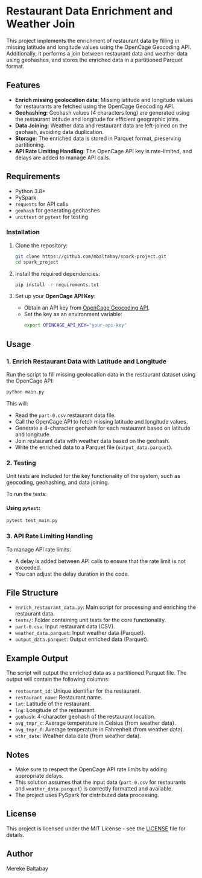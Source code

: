# Restaurant Data Enrichment and Weather Join

This project implements the enrichment of restaurant data by filling in missing latitude and longitude values using the OpenCage Geocoding API. Additionally, it performs a join between restaurant data and weather data using geohashes, and stores the enriched data in a partitioned Parquet format.

## Features
- **Enrich missing geolocation data**: Missing latitude and longitude values for restaurants are fetched using the OpenCage Geocoding API.
- **Geohashing**: Geohash values (4 characters long) are generated using the restaurant latitude and longitude for efficient geographic joins.
- **Data Joining**: Weather data and restaurant data are left-joined on the geohash, avoiding data duplication.
- **Storage**: The enriched data is stored in Parquet format, preserving partitioning.
- **API Rate Limiting Handling**: The OpenCage API key is rate-limited, and delays are added to manage API calls.

## Requirements
- Python 3.8+
- PySpark
- `requests` for API calls
- `geohash` for generating geohashes
- `unittest` or `pytest` for testing

### Installation

1. Clone the repository:
   ```bash
   git clone https://github.com/mbaltabay/spark-project.git
   cd spark_project
   ```

2. Install the required dependencies:
   ```bash
   pip install -r requirements.txt
   ```

3. Set up your **OpenCage API Key**:
   - Obtain an API key from [OpenCage Geocoding API](https://opencagedata.com/).
   - Set the key as an environment variable:
     ```bash
     export OPENCAGE_API_KEY="your-api-key"
     ```

## Usage

### 1. **Enrich Restaurant Data with Latitude and Longitude**

Run the script to fill missing geolocation data in the restaurant dataset using the OpenCage API:

```bash
python main.py
```

This will:
- Read the `part-0.csv` restaurant data file.
- Call the OpenCage API to fetch missing latitude and longitude values.
- Generate a 4-character geohash for each restaurant based on latitude and longitude.
- Join restaurant data with weather data based on the geohash.
- Write the enriched data to a Parquet file (`output_data.parquet`).

### 2. **Testing**

Unit tests are included for the key functionality of the system, such as geocoding, geohashing, and data joining.

To run the tests:

#### Using `pytest`:
```bash
pytest test_main.py
```

### 3. **API Rate Limiting Handling**

To manage API rate limits:
- A delay is added between API calls to ensure that the rate limit is not exceeded.
- You can adjust the delay duration in the code.

## File Structure

- `enrich_restaurant_data.py`: Main script for processing and enriching the restaurant data.
- `tests/`: Folder containing unit tests for the core functionality.
- `part-0.csv`: Input restaurant data (CSV).
- `weather_data.parquet`: Input weather data (Parquet).
- `output_data.parquet`: Output enriched data (Parquet).

## Example Output

The script will output the enriched data as a partitioned Parquet file. The output will contain the following columns:
- `restaurant_id`: Unique identifier for the restaurant.
- `restaurant_name`: Restaurant name.
- `lat`: Latitude of the restaurant.
- `lng`: Longitude of the restaurant.
- `geohash`: 4-character geohash of the restaurant location.
- `avg_tmpr_c`: Average temperature in Celsius (from weather data).
- `avg_tmpr_f`: Average temperature in Fahrenheit (from weather data).
- `wthr_date`: Weather data date (from weather data).

## Notes

- Make sure to respect the OpenCage API rate limits by adding appropriate delays.
- This solution assumes that the input data (`part-0.csv` for restaurants and `weather_data.parquet`) is correctly formatted and available.
- The project uses PySpark for distributed data processing.

## License

This project is licensed under the MIT License - see the [LICENSE](LICENSE) file for details.

## Author
Mereke Baltabay
